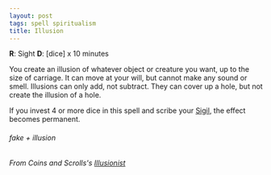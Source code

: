 ```yaml
---
layout: post
tags: spell spiritualism
title: Illusion
---
```

**R**: Sight  **D**: [dice] x 10 minutes

You create an illusion of whatever object or creature you want, up to the size of carriage. It can move at your will, but cannot make any sound or smell. Illusions can only add, not subtract. They can cover up a hole, but not create the illusion of a hole.

If you invest 4 or more dice in this spell and scribe your [Sigil](/spells/#lexicon), the effect becomes permanent.
 
###### fake + illusion
###### From Coins and Scrolls's [Illusionist](https://coinsandscrolls.blogspot.com/2017/03/osr-illusionist-wizards.html)
